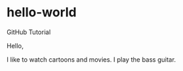 # hello-world
GitHub Tutorial

Hello,

I like to watch cartoons and movies. I play the bass guitar.
